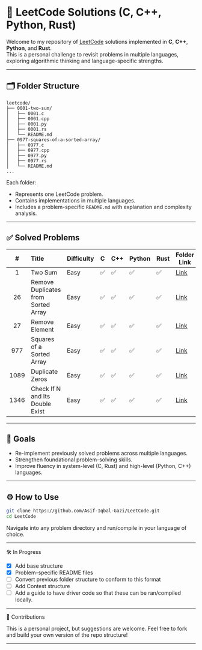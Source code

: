 # 🧮 LeetCode Solutions (C, C++, Python, Rust)

Welcome to my repository of [LeetCode](https://leetcode.com/) solutions implemented in **C**, **C++**, **Python**, and **Rust**.  
This is a personal challenge to revisit problems in multiple languages, exploring algorithmic thinking and language-specific strengths.

---

## 🗂️ Folder Structure

```text
leetcode/
├── 0001-two-sum/
│   ├── 0001.c
│   ├── 0001.cpp
│   ├── 0001.py
│   ├── 0001.rs
│   └── README.md
├── 0977-squares-of-a-sorted-array/
│   ├── 0977.c
│   ├── 0977.cpp
│   ├── 0977.py
│   ├── 0977.rs
│   └── README.md
...
```

Each folder:
- Represents one LeetCode problem.
- Contains implementations in multiple languages.
- Includes a problem-specific `README.md` with explanation and complexity analysis.

---

## ✅ Solved Problems

|  #   | Title                               | Difficulty | C   | C++ | Python | Rust | Folder Link                                        |
| :--: | :---------------------------------- | ---------- | --- | --- | ------ | ---- | -------------------------------------------------- |
|  1   | Two Sum                             | Easy       | ✅   | ✅   | ✅      | ✅    | [Link](/0001-two-sum/)                             |
|  26  | Remove Duplicates from Sorted Array | Easy       | ✅   | ✅   | ✅      | ✅    | [Link](/0026-remove-duplicates-from-sorted-array/) |
|  27  | Remove Element                      | Easy       | ✅   | ✅   | ✅      | ✅    | [Link](/0027-remove-element/)                      |
| 977  | Squares of a Sorted Array           | Easy       | ✅   | ✅   | ✅      | ✅    | [Link](/0977-squares-of-a-sorted-array/)           |
| 1089 | Duplicate Zeros                     | Easy       | ✅   | ✅   | ✅      | ✅    | [Link](/1098-duplicate-zeros/)                     |
| 1346 | Check If N and Its Double Exist     | Easy       | ✅   | ✅   | ✅      | ✅    | [Link](/1346-check-if-n-its-double-exist/)         |


<!-- Add more rows here -->

---

## 🎯 Goals

- Re-implement previously solved problems across multiple languages.
- Strengthen foundational problem-solving skills.
- Improve fluency in system-level (C, Rust) and high-level (Python, C++) languages.

---

## ⚙️ How to Use

```bash
git clone https://github.com/Asif-Iqbal-Gazi/LeetCode.git
cd LeetCode
```

Navigate into any problem directory and run/compile in your language of choice.

---

🛠️ In Progress

-  [x] Add base structure
-  [x] Problem-specific README files
-  [ ] Convert previous folder structure to conform to this format
-  [ ] Add Contest structure
-  [ ] Add a guide to have driver code so that these can be ran/compiled locally.

---

🌱 Contributions

This is a personal project, but suggestions are welcome. Feel free to fork and build your own version of the repo structure!

---


